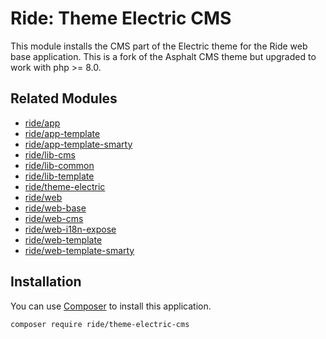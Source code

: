 # Ride: Theme Electric CMS

This module installs the CMS part of the Electric theme for the Ride web base application.
This is a fork of the Asphalt CMS theme but upgraded to work with php >= 8.0.

## Related Modules

- [ride/app](https://github.com/all-ride/ride-app)
- [ride/app-template](https://github.com/all-ride/ride-app-template)
- [ride/app-template-smarty](https://github.com/all-ride/ride-app-template-smarty)
- [ride/lib-cms](https://github.com/all-ride/ride-lib-cms)
- [ride/lib-common](https://github.com/all-ride/ride-lib-common)
- [ride/lib-template](https://github.com/all-ride/ride-lib-template)
- [ride/theme-electric](https://github.com/all-ride/ride-theme-electric)
- [ride/web](https://github.com/all-ride/ride-web)
- [ride/web-base](https://github.com/all-ride/ride-web-base)
- [ride/web-cms](https://github.com/all-ride/ride-web-cms)
- [ride/web-i18n-expose](https://github.com/all-ride/ride-web-i18n-expose)
- [ride/web-template](https://github.com/all-ride/ride-web-template)
- [ride/web-template-smarty](https://github.com/all-ride/ride-web-template-smarty)

## Installation

You can use [Composer](http://getcomposer.org) to install this application.

```
composer require ride/theme-electric-cms
```
